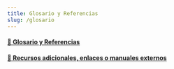 ```yaml
---
title: Glosario y Referencias
slug: /glosario
---
```


<div className="feature-grid">
  <a href="glosario/definiciones">
  <div className="feature-card">
    <h4>📄 Glosario y Referencias</h4>
  </div>
  </a>
   <a href="glosario/recursos-adicionales">
  <div className="feature-card">
    <h4>📄 Recursos adicionales, enlaces o manuales externos</h4>
  </div>
  </a>
</div>
